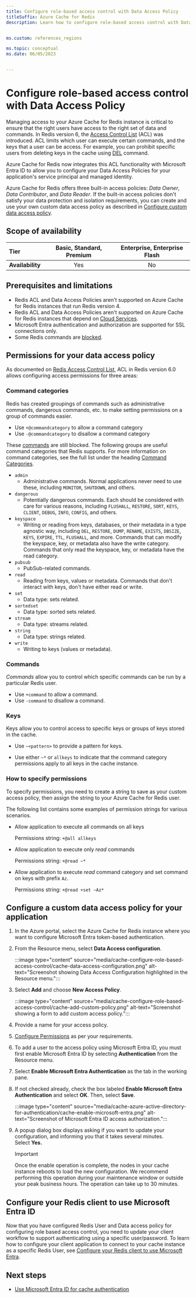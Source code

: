 ```yaml
---
title: Configure role-based access control with Data Access Policy
titleSuffix: Azure Cache for Redis
description: Learn how to configure role-based access control with Data Access Policy.


ms.custom: references_regions

ms.topic: conceptual
ms.date: 06/05/2023


---
```


# Configure role-based access control with Data Access Policy

Managing access to your Azure Cache for Redis instance is critical to ensure that the right users have access to the right set of data and commands. In Redis version 6, the [Access Control List](https://redis.io/docs/management/security/acl/) (ACL) was introduced. ACL limits which user can execute certain commands, and the keys that a user can be access. For example, you can prohibit specific users from deleting keys in the cache using [DEL](https://redis.io/commands/del/) command.

Azure Cache for Redis now integrates this ACL functionality with Microsoft Entra ID to allow you to configure your Data Access Policies for your application's service principal and managed identity.

Azure Cache for Redis offers three built-in access policies: _Data Owner_, _Data Contributor_, and _Data Reader_. If the built-in access policies don't satisfy your data protection and isolation requirements, you can create and use your own custom data access policy as described in [Configure custom data access policy](#configure-a-custom-data-access-policy-for-your-application).

## Scope of availability

| **Tier**         | Basic, Standard, Premium | Enterprise, Enterprise Flash |
|:-----------------|:------------------------:|:----------------------------:|
| **Availability** | Yes                      | No                           |

## Prerequisites and limitations

- Redis ACL and Data Access Policies aren't supported on Azure Cache for Redis instances that run Redis version 4.
- Redis ACL and Data Access Policies aren't supported on Azure Cache for Redis instances that depend on [Cloud Services](cache-faq.yml#caches-with-a-dependency-on-cloud-services--classic).
- Microsoft Entra authentication and authorization are supported for SSL connections only.
- Some Redis commands are [blocked](cache-configure.md#redis-commands-not-supported-in-azure-cache-for-redis).

## Permissions for your data access policy

As documented on [Redis Access Control List](https://redis.io/docs/management/security/acl/), ACL in Redis version 6.0 allows configuring access permissions for three areas:

### Command categories

Redis has created groupings of commands such as administrative commands, dangerous commands, etc. to make setting permissions on a group of commands easier.

- Use `+@commandcategory` to allow a command category
- Use `-@commandcategory` to disallow a command category

These [commands](cache-configure.md#redis-commands-not-supported-in-azure-cache-for-redis) are still blocked. The following groups are useful command categories that Redis supports. For more information on command categories, see the full list under the heading [Command Categories](https://redis.io/docs/management/security/acl/).

- `admin`
  - Administrative commands. Normal applications never need to use these, including `MONITOR`, `SHUTDOWN`, and others.
- `dangerous`
  - Potentially dangerous commands. Each should be considered with care for various reasons, including `FLUSHALL`, `RESTORE`, `SORT`, `KEYS`, `CLIENT`, `DEBUG`, `INFO`, `CONFIG`, and others.
- `keyspace`
  - Writing or reading from keys, databases, or their metadata in a type agnostic way, including `DEL`, `RESTORE`, `DUMP`, `RENAME`, `EXISTS`, `DBSIZE`, `KEYS`, `EXPIRE`, `TTL`, `FLUSHALL`, and more. Commands that can modify the keyspace, key, or metadata also have the write category. Commands that only read the keyspace, key, or metadata have the read category.
- `pubsub`
  - PubSub-related commands.
- `read`
  - Reading from keys, values or metadata. Commands that don't interact with keys, don't have either read or write.
- `set`
  - Data type: sets related.
- `sortedset`
  - Data type: sorted sets related.
- `stream`
  - Data type: streams related.
- `string`
  - Data type: strings related.
- `write`
  - Writing to keys (values or metadata).

### Commands

_Commands_ allow you to control which specific commands can be run by a particular Redis user.

- Use `+command` to allow a command.
- Use `-command` to disallow a command.

### Keys

Keys allow you to control access to specific keys or groups of keys stored in the cache.

- Use `~<pattern>` to provide a pattern for keys.

- Use either `~*` or `allkeys` to indicate that the command category permissions apply to all keys in the cache instance.

### How to specify permissions

To specify permissions, you need to create a string to save as your custom access policy, then assign the string to your Azure Cache for Redis user.

The following list contains some examples of permission strings for various scenarios.

- Allow application to execute all commands on all keys

   Permissions string: `+@all allkeys`

- Allow application to execute only _read_ commands

    Permissions string: `+@read ~*`

- Allow application to execute _read_ command category and set command on keys with prefix `Az`.

    Permissions string: `+@read +set ~Az*`

## Configure a custom data access policy for your application

1. In the Azure portal, select the Azure Cache for Redis instance where you want to configure Microsoft Entra token-based authentication.

1. From the Resource menu, select **Data Access configuration**.

   :::image type="content" source="media/cache-configure-role-based-access-control/cache-data-access-configuration.png" alt-text="Screenshot showing Data Access Configuration highlighted in the Resource menu.":::

1. Select **Add** and choose **New Access Policy**.

   :::image type="content" source="media/cache-configure-role-based-access-control/cache-add-custom-policy.png" alt-text="Screenshot showing a form to add custom access policy.":::

1. Provide a name for your access policy.

1. [Configure Permissions](#permissions-for-your-data-access-policy) as per your requirements.

1. To add a user to the access policy using Microsoft Entra ID, you must first enable Microsoft Entra ID by selecting **Authentication** from the Resource menu.

1. Select **Enable Microsoft Entra Authentication** as the tab in the working pane.

1. If not checked already, check the box labeled **Enable Microsoft Entra Authentication** and select **OK**. Then, select **Save**.

   :::image type="content" source="media/cache-azure-active-directory-for-authentication/cache-enable-microsoft-entra.png" alt-text="Screenshot of Microsoft Entra ID access authorization.":::

1. A popup dialog box displays asking if you want to update your configuration, and informing you that it takes several minutes. Select **Yes.**

   > [!IMPORTANT]
   > Once the enable operation is complete, the nodes in your cache instance reboots to load the new configuration. We recommend performing this operation during your maintenance window or outside your peak business hours. The operation can take up to 30 minutes.

## Configure your Redis client to use Microsoft Entra ID

Now that you have configured Redis User and Data access policy for configuring role based access control, you need to update your client workflow to support authenticating using a specific user/password. To learn how to configure your client application to connect to your cache instance as a specific Redis User, see [Configure your Redis client to use Microsoft Entra](cache-azure-active-directory-for-authentication.md#configure-your-redis-client-to-use-microsoft-entra).

## Next steps

- [Use Microsoft Entra ID for cache authentication](cache-azure-active-directory-for-authentication.md)
